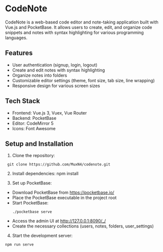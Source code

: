 # CodeNote

CodeNote is a web-based code editor and note-taking application built with Vue.js and PocketBase. It allows users to create, edit, and organize code snippets and notes with syntax highlighting for various programming languages.

## Features

- User authentication (signup, login, logout)
- Create and edit notes with syntax highlighting
- Organize notes into folders
- Customizable editor settings (theme, font size, tab size, line wrapping)
- Responsive design for various screen sizes

## Tech Stack

- Frontend: Vue.js 3, Vuex, Vue Router
- Backend: PocketBase
- Editor: CodeMirror 5
- Icons: Font Awesome

## Setup and Installation

1. Clone the repository:
```
 git clone https://github.com/MuxN4/codenote.git
```
2. Install dependencies:
npm install

3. Set up PocketBase:
- Download PocketBase from https://pocketbase.io/
- Place the PocketBase executable in the project root
- Start PocketBase:
  ```
  ./pocketbase serve
  ```
- Access the admin UI at http://127.0.0.1:8090/_/
- Create the necessary collections (users, notes, folders, user_settings)

4. Start the development server:
```
npm run serve
```